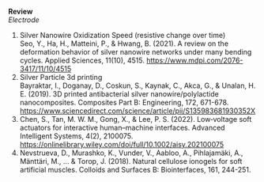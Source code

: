 **Review**<br>
*Electrode*<br>
1. Silver Nanowire Oxidization Speed (resistive change over time)<br> Seo, Y., Ha, H., Matteini, P., & Hwang, B. (2021). A review on the deformation behavior of silver nanowire networks under many bending cycles. Applied Sciences, 11(10), 4515. https://www.mdpi.com/2076-3417/11/10/4515
2. Silver Particle 3d printing <br> Bayraktar, I., Doganay, D., Coskun, S., Kaynak, C., Akca, G., & Unalan, H. E. (2019). 3D printed antibacterial silver nanowire/polylactide nanocomposites. Composites Part B: Engineering, 172, 671-678. https://www.sciencedirect.com/science/article/pii/S135983681930352X
3. Chen, S., Tan, M. W. M., Gong, X., & Lee, P. S. (2022). Low‐voltage soft actuators for interactive human–machine interfaces. Advanced Intelligent Systems, 4(2), 2100075. https://onlinelibrary.wiley.com/doi/full/10.1002/aisy.202100075
4. Nevstrueva, D., Murashko, K., Vunder, V., Aabloo, A., Pihlajamäki, A., Mänttäri, M., ... & Torop, J. (2018). Natural cellulose ionogels for soft artificial muscles. Colloids and Surfaces B: Biointerfaces, 161, 244-251.
